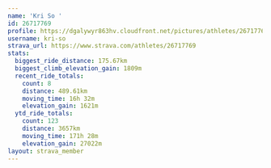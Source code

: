 ```yaml
---
name: 'Kri So '
id: 26717769
profile: https://dgalywyr863hv.cloudfront.net/pictures/athletes/26717769/7761026/14/large.jpg
username: kri-so
strava_url: https://www.strava.com/athletes/26717769
stats:
  biggest_ride_distance: 175.67km
  biggest_climb_elevation_gain: 1809m
  recent_ride_totals:
    count: 8
    distance: 489.61km
    moving_time: 16h 32m
    elevation_gain: 1621m
  ytd_ride_totals:
    count: 123
    distance: 3657km
    moving_time: 171h 28m
    elevation_gain: 27022m
layout: strava_member
--- 
```

